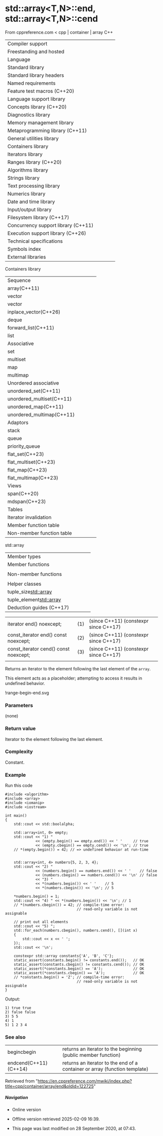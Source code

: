 # std::array<T,N>::end, std::array<T,N>::cend

From cppreference.com
< cpp‎ | container‎ | array
C++

|  |  |  |  |  |
| --- | --- | --- | --- | --- |
| Compiler support | | | | |
| Freestanding and hosted | | | | |
| Language | | | | |
| Standard library | | | | |
| Standard library headers | | | | |
| Named requirements | | | | |
| Feature test macros (C++20) | | | | |
| Language support library | | | | |
| Concepts library (C++20) | | | | |
| Diagnostics library | | | | |
| Memory management library | | | | |
| Metaprogramming library (C++11) | | | | |
| General utilities library | | | | |
| Containers library | | | | |
| Iterators library | | | | |
| Ranges library (C++20) | | | | |
| Algorithms library | | | | |
| Strings library | | | | |
| Text processing library | | | | |
| Numerics library | | | | |
| Date and time library | | | | |
| Input/output library | | | | |
| Filesystem library (C++17) | | | | |
| Concurrency support library (C++11) | | | | |
| Execution support library (C++26) | | | | |
| Technical specifications | | | | |
| Symbols index | | | | |
| External libraries | | | | |

Containers library

|  |  |  |  |  |
| --- | --- | --- | --- | --- |
| Sequence | | | | |
| array(C++11) | | | | |
| vector | | | | |
| vector<bool> | | | | |
| inplace_vector(C++26) | | | | |
| deque | | | | |
| forward_list(C++11) | | | | |
| list | | | | |
| Associative | | | | |
| set | | | | |
| multiset | | | | |
| map | | | | |
| multimap | | | | |
| Unordered associative | | | | |
| unordered_set(C++11) | | | | |
| unordered_multiset(C++11) | | | | |
| unordered_map(C++11) | | | | |
| unordered_multimap(C++11) | | | | |
| Adaptors | | | | |
| stack | | | | |
| queue | | | | |
| priority_queue | | | | |
| flat_set(C++23) | | | | |
| flat_multiset(C++23) | | | | |
| flat_map(C++23) | | | | |
| flat_multimap(C++23) | | | | |
| Views | | | | |
| span(C++20) | | | | |
| mdspan(C++23) | | | | |
| Tables | | | | |
| Iterator invalidation | | | | |
| Member function table | | | | |
| Non-member function table | | | | |

std::array

|  |  |  |  |  |
| --- | --- | --- | --- | --- |
| Member types | | | | |
| Member functions | | | | |
| |  |  |  |  |  | | --- | --- | --- | --- | --- | | Element access | | | | | | array::at | | | | | | [array::operator[]](operator_at.html "cpp/container/array/operator at") | | | | | | array::front | | | | | | array::back | | | | | | array::data | | | | | | Operations | | | | | | array::fill | | | | | | array::swap | | | | | | |  |  |  |  |  | | --- | --- | --- | --- | --- | | Iterators | | | | | | array::beginarray::cbegin | | | | | | ****array::endarray::cend**** | | | | | | array::rbeginarray::crbegin | | | | | | array::rendarray::crend | | | | | | |  |  |  |  |  | | --- | --- | --- | --- | --- | | Capacity | | | | | | array::empty | | | | | | array::size | | | | | | array::max_size | | | | | |  | | | | | |  | | | | | |  | | | | | |  | | | | | |  | | | | | |
| Non-member functions | | | | |
| |  |  |  |  |  | | --- | --- | --- | --- | --- | | operator==operator<=>(C++20) | | | | | | get(std::array) | | | | | | swap(std::array) | | | | | | to_array(C++20) | | | | | | |  |  |  |  |  | | --- | --- | --- | --- | --- | | operator|=operator<operator>operator<=operator>=(until C++20)(until C++20)(until C++20)(until C++20)(until C++20) | | | | | |
| Helper classes | | | | |
| tuple_size<std::array> | | | | |
| tuple_element<std::array> | | | | |
| Deduction guides (C++17) | | | | |

|  |  |  |
| --- | --- | --- |
| iterator end() noexcept; | (1) | (since C++11)  (constexpr since C++17) |
| const_iterator end() const noexcept; | (2) | (since C++11)  (constexpr since C++17) |
| const_iterator cend() const noexcept; | (3) | (since C++11)  (constexpr since C++17) |
|  |  |  |

Returns an iterator to the element following the last element of the `array`.

This element acts as a placeholder; attempting to access it results in undefined behavior.

!range-begin-end.svg

### Parameters

(none)

### Return value

Iterator to the element following the last element.

### Complexity

Constant.

### Example

Run this code

```
#include <algorithm>
#include <array>
#include <iomanip>
#include <iostream>
 
int main()
{
    std::cout << std::boolalpha;
 
    std::array<int, 0> empty;
    std::cout << "1) "
              << (empty.begin() == empty.end()) << ' '     // true
              << (empty.cbegin() == empty.cend()) << '\n'; // true
    // *(empty.begin()) = 42; // => undefined behavior at run-time
 
 
    std::array<int, 4> numbers{5, 2, 3, 4};
    std::cout << "2) "
              << (numbers.begin() == numbers.end()) << ' '    // false
              << (numbers.cbegin() == numbers.cend()) << '\n' // false
              << "3) "
              << *(numbers.begin()) << ' '    // 5
              << *(numbers.cbegin()) << '\n'; // 5
 
    *numbers.begin() = 1;
    std::cout << "4) " << *(numbers.begin()) << '\n'; // 1
    // *(numbers.cbegin()) = 42; // compile-time error: 
                                 // read-only variable is not assignable
 
    // print out all elements
    std::cout << "5) ";
    std::for_each(numbers.cbegin(), numbers.cend(), [](int x)
    {
        std::cout << x << ' ';
    });
    std::cout << '\n';
 
    constexpr std::array constants{'A', 'B', 'C'};
    static_assert(constants.begin() != constants.end());   // OK
    static_assert(constants.cbegin() != constants.cend()); // OK
    static_assert(*constants.begin() == 'A');              // OK
    static_assert(*constants.cbegin() == 'A');             // OK
    // *constants.begin() = 'Z'; // compile-time error: 
                                 // read-only variable is not assignable
}

```

Output:

```
1) true true
2) false false
3) 5 5
4) 1
5) 1 2 3 4

```

### See also

|  |  |
| --- | --- |
| begincbegin | returns an iterator to the beginning   (public member function) |
| endcend(C++11)(C++14) | returns an iterator to the end of a container or array   (function template) |

Retrieved from "<https://en.cppreference.com/mwiki/index.php?title=cpp/container/array/end&oldid=122725>"

##### Navigation

- Online version
- Offline version retrieved 2025-02-09 16:39.

- This page was last modified on 28 September 2020, at 07:43.
